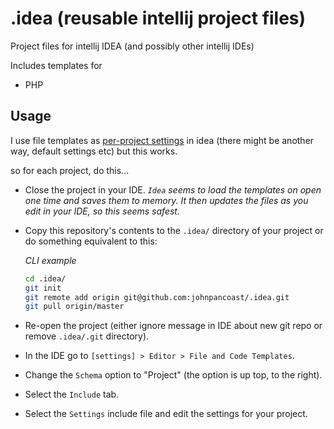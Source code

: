 # .idea (reusable intellij project files)

Project files for intellij IDEA (and possibly other intellij IDEs)

Includes templates for

* PHP

## Usage
I use file templates as [per-project
settings](https://www.jetbrains.com/help/idea/2016.3/file-and-code-templates.html#d2040410e142)
in idea (there might be another way, default settings etc) but this works.

so for each project, do this...

* Close the project in your IDE. *`Idea` seems to load the templates on open
  one time and saves them to memory. It then updates the files as you edit in
  your IDE, so this seems safest.*
 
* Copy this repository's contents to the `.idea/` directory of your project or
  do something equivalent to this:

    *CLI example*

    ```bash
    cd .idea/
    git init
    git remote add origin git@github.com:johnpancoast/.idea.git
    git pull origin/master
    ```
* Re-open the project (either ignore message in IDE about new git repo or remove `.idea/.git` directory).
* In the IDE go to `[settings] > Editor > File and Code Templates`.
* Change the `Schema` option to "Project" (the option is up top, to the right). 
* Select the `Include` tab.
* Select the `Settings` include file and edit the settings for your project.

